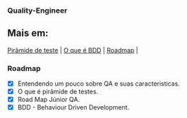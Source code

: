 ###  Quality-Engineer

##  Mais em: 
[Pirâmide de teste](https://devporai.com.br/piramide-de-testes/#:~:text=A%20pir%C3%A2mide%20de%20testes%20%C3%A9,ser%20implementados%20em%20cada%20n%C3%ADvel.)  | 
[O que é BDD](https://www.youtube.com/watch?v=HH-m46ldctw)  |
[Roadmap](https://medium.com/slalom-build/quality-engineer-learning-roadmap-fddfcb77409e)  |

### Roadmap

- [x] Entendendo um pouco sobre QA e suas caracteristicas.
- [x] O que é pirâmide de testes.
- [x] Road Map Júnior QA.
- [x] BDD - Behaviour Driven Development. 